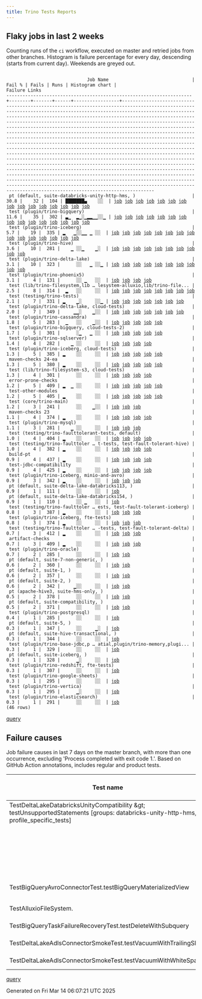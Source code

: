 ```yaml
---
title: Trino Tests Reports
---
```


## Flaky jobs in last 2 weeks

Counting runs of the `ci` workflow, executed on master and retried jobs from other branches.
Histogram is failure percentage for every day, descending (starts from current day).
Weekends are greyed out.
<pre><code>
                              Job Name                               | Fail % | Fails | Runs | Histogram chart |                                                                                                                                                                                                                                                                                                                                                                                                                                                                                                                                                                                                                  Failure Links                                                                                                                                                                                                                                                                                                                                                                                                                                                                                                                                                                                                                   
---------------------------------------------------------------------+--------+-------+------+-----------------+--------------------------------------------------------------------------------------------------------------------------------------------------------------------------------------------------------------------------------------------------------------------------------------------------------------------------------------------------------------------------------------------------------------------------------------------------------------------------------------------------------------------------------------------------------------------------------------------------------------------------------------------------------------------------------------------------------------------------------------------------------------------------------------------------------------------------------------------------------------------------------------------------------------------------------------------------------------------------------------------------------------------------------------------------------------------------------------------------------------------------------------------------------------------------------------------------------------------------------------------------
 pt (default, suite-databricks-unity-http-hms, )                     |   30.8 |    32 |  104 | ███████▄    ░░  | <a href="https://github.com/trinodb/trino/actions/runs/13846971135/job/38747636753">job</a> <a href="https://github.com/trinodb/trino/actions/runs/13848330583/job/38751351118">job</a> <a href="https://github.com/trinodb/trino/actions/runs/13848487149/job/38751736793">job</a> <a href="https://github.com/trinodb/trino/actions/runs/13848487149/job/38752805456">job</a> <a href="https://github.com/trinodb/trino/actions/runs/13849197722/job/38753698374">job</a> <a href="https://github.com/trinodb/trino/actions/runs/13833848216/job/38704633404">job</a> <a href="https://github.com/trinodb/trino/actions/runs/13834053599/job/38705363412">job</a> <a href="https://github.com/trinodb/trino/actions/runs/13844275553/job/38739477209">job</a> <a href="https://github.com/trinodb/trino/actions/runs/13805765799/job/38616539750">job</a> <a href="https://github.com/trinodb/trino/actions/runs/13807773049/job/38622769562">job</a> <a href="https://github.com/trinodb/trino/actions/runs/13808367065/job/38624647862">job</a> <a href="https://github.com/trinodb/trino/actions/runs/13809772905/job/38629080636">job</a> <a href="https://github.com/trinodb/trino/actions/runs/13813030722/job/38639645705">job</a> <a href="https://github.com/trinodb/trino/actions/runs/13791722169/job/38573896727">job</a> <a href="https://github.com/trinodb/trino/actions/runs/13762108127/job/38480937152">job</a>  
 test (plugin/trino-bigquery)                                        |   11.6 |    35 |  302 | ▃▁  ▂▁░▁▂▂▁▁░░▁ | <a href="https://github.com/trinodb/trino/actions/runs/13848330583/job/38751089144">job</a> <a href="https://github.com/trinodb/trino/actions/runs/13849228707/job/38753550815">job</a> <a href="https://github.com/trinodb/trino/actions/runs/13833848216/job/38704177359">job</a> <a href="https://github.com/trinodb/trino/actions/runs/13844275553/job/38739041916">job</a> <a href="https://github.com/trinodb/trino/actions/runs/13805765799/job/38616202840">job</a> <a href="https://github.com/trinodb/trino/actions/runs/13791722169/job/38573172675">job</a> <a href="https://github.com/trinodb/trino/actions/runs/13762108127/job/38480419419">job</a> <a href="https://github.com/trinodb/trino/actions/runs/13768037858/job/38499503261">job</a> <a href="https://github.com/trinodb/trino/actions/runs/13773634677/job/38517873604">job</a> <a href="https://github.com/trinodb/trino/actions/runs/13773634677/job/38517873604">job</a> <a href="https://github.com/trinodb/trino/actions/runs/13743350138/job/38435273312">job</a> <a href="https://github.com/trinodb/trino/actions/runs/13744814841/job/38438458824">job</a> <a href="https://github.com/trinodb/trino/actions/runs/13710981132/job/38347321315">job</a> <a href="https://github.com/trinodb/trino/actions/runs/13710981132/job/38347321315">job</a> <a href="https://github.com/trinodb/trino/actions/runs/13691399728/job/38285206417">job</a>  
 test (plugin/trino-iceberg)                                         |    5.7 |    19 |  335 | ▂   ▁░░▁▁ ▁ ░░  | <a href="https://github.com/trinodb/trino/actions/runs/13847019619/job/38747505842">job</a> <a href="https://github.com/trinodb/trino/actions/runs/13847028172/job/38747522209">job</a> <a href="https://github.com/trinodb/trino/actions/runs/13808367065/job/38624082292">job</a> <a href="https://github.com/trinodb/trino/actions/runs/13773634677/job/38517884219">job</a> <a href="https://github.com/trinodb/trino/actions/runs/13773634677/job/38517884219">job</a> <a href="https://github.com/trinodb/trino/actions/runs/13710867152/job/38347001960">job</a> <a href="https://github.com/trinodb/trino/actions/runs/13710981132/job/38347328122">job</a> <a href="https://github.com/trinodb/trino/actions/runs/13710981132/job/38347328122">job</a> <a href="https://github.com/trinodb/trino/actions/runs/13694376766/job/38293451104">job</a> <a href="https://github.com/trinodb/trino/actions/runs/13694908525/job/38295139895">job</a> <a href="https://github.com/trinodb/trino/actions/runs/13696108738/job/38298876165">job</a> <a href="https://github.com/trinodb/trino/actions/runs/13698106838/job/38305137972">job</a> <a href="https://github.com/trinodb/trino/actions/runs/13699392554/job/38309252546">job</a> <a href="https://github.com/trinodb/trino/actions/runs/13677969006/job/38242892260">job</a> <a href="https://github.com/trinodb/trino/actions/runs/13680735662/job/38252283020">job</a>  
 test (plugin/trino-hive)                                            |    3.6 |    10 |  281 |    ▁ ░░▁    ▁░  | <a href="https://github.com/trinodb/trino/actions/runs/13824144859/job/38675929752">job</a> <a href="https://github.com/trinodb/trino/actions/runs/13779868944/job/38536094728">job</a> <a href="https://github.com/trinodb/trino/actions/runs/13779868944/job/38536094728">job</a> <a href="https://github.com/trinodb/trino/actions/runs/13796579530/job/38589634917">job</a> <a href="https://github.com/trinodb/trino/actions/runs/13796579530/job/38589634917">job</a> <a href="https://github.com/trinodb/trino/actions/runs/13712318677/job/38351053905">job</a> <a href="https://github.com/trinodb/trino/actions/runs/13712318677/job/38351053905">job</a> <a href="https://github.com/trinodb/trino/actions/runs/13705097536/job/38328446284">job</a> <a href="https://github.com/trinodb/trino/actions/runs/13643673045/job/38138577842">job</a> <a href="https://github.com/trinodb/trino/actions/runs/13612190011/job/38050802931">job</a>                                                                                                                                                                                                                                                                                                                                                                                                                  
 test (plugin/trino-delta-lake)                                      |    3.1 |    10 |  323 |      ░░   ▁ ░░▁ | <a href="https://github.com/trinodb/trino/actions/runs/13819714746/job/38662094459">job</a> <a href="https://github.com/trinodb/trino/actions/runs/13704127401/job/38325235739">job</a> <a href="https://github.com/trinodb/trino/actions/runs/13677969006/job/38242886188">job</a> <a href="https://github.com/trinodb/trino/actions/runs/13645881040/job/38144635026">job</a> <a href="https://github.com/trinodb/trino/actions/runs/13645881040/job/38144635026">job</a> <a href="https://github.com/trinodb/trino/actions/runs/13660311568/job/38189794619">job</a> <a href="https://github.com/trinodb/trino/actions/runs/13642212678/job/38134408395">job</a> <a href="https://github.com/trinodb/trino/actions/runs/13642212678/job/38134408395">job</a> <a href="https://github.com/trinodb/trino/actions/runs/13593458360/job/38004946843">job</a> <a href="https://github.com/trinodb/trino/actions/runs/13593458360/job/38004946843">job</a>                                                                                                                                                                                                                                                                                                                                                                                                                  
 test (plugin/trino-phoenix5)                                        |    3.1 |     4 |  131 |      ░░ ▁   ░░  | <a href="https://github.com/trinodb/trino/actions/runs/13697795229/job/38304174368">job</a> <a href="https://github.com/trinodb/trino/actions/runs/13697795229/job/38304174368">job</a> <a href="https://github.com/trinodb/trino/actions/runs/13687712841/job/38274834508">job</a> <a href="https://github.com/trinodb/trino/actions/runs/13593854600/job/38006267374">job</a>                                                                                                                                                                                                                                                                                                                                                                                                                                                                                                                                                                                                                                                                                                                                                                                                                                                                                                                  
 test (lib/trino-filesystem,lib … lesystem-alluxio,lib/trino-file... |    2.5 |     8 |  314 |  ▂   ░░     ░░  | <a href="https://github.com/trinodb/trino/actions/runs/13824144859/job/38675919417">job</a> <a href="https://github.com/trinodb/trino/actions/runs/13826755478/job/38683086017">job</a> <a href="https://github.com/trinodb/trino/actions/runs/13826755478/job/38683086017">job</a> <a href="https://github.com/trinodb/trino/actions/runs/13834053599/job/38704852613">job</a> <a href="https://github.com/trinodb/trino/actions/runs/13761916976/job/38479840607">job</a> <a href="https://github.com/trinodb/trino/actions/runs/13712035170/job/38350268477">job</a> <a href="https://github.com/trinodb/trino/actions/runs/13631519579/job/38100203904">job</a> <a href="https://github.com/trinodb/trino/actions/runs/13583793269/job/37974415815">job</a>                                                                                                                                                                                                                                                                                                                                                                                                                                                                                                                                                                                  
 test (testing/trino-tests)                                          |    2.1 |     7 |  331 | ▂    ▁░     ░░▁ | <a href="https://github.com/trinodb/trino/actions/runs/13847019619/job/38747515142">job</a> <a href="https://github.com/trinodb/trino/actions/runs/13847028172/job/38747528382">job</a> <a href="https://github.com/trinodb/trino/actions/runs/13805765799/job/38616216364">job</a> <a href="https://github.com/trinodb/trino/actions/runs/13768037858/job/38499537434">job</a> <a href="https://github.com/trinodb/trino/actions/runs/13753332079/job/38457096846">job</a> <a href="https://github.com/trinodb/trino/actions/runs/13583793269/job/37974436038">job</a> <a href="https://github.com/trinodb/trino/actions/runs/13585275681/job/37978851956">job</a>                                                                                                                                                                                                                                                                                                                                                                                                                                                                                                                                                                                                                                                                  
 test (plugin/trino-delta-lake, cloud-tests)                         |    2.0 |     7 |  349 |     ▁▁░    ▁░░  | <a href="https://github.com/trinodb/trino/actions/runs/13762108127/job/38480432994">job</a> <a href="https://github.com/trinodb/trino/actions/runs/13764289621/job/38487190491">job</a> <a href="https://github.com/trinodb/trino/actions/runs/13744814841/job/38438460330">job</a> <a href="https://github.com/trinodb/trino/actions/runs/13711009096/job/38347431411">job</a> <a href="https://github.com/trinodb/trino/actions/runs/13627899666/job/38089211740">job</a> <a href="https://github.com/trinodb/trino/actions/runs/13627899666/job/38089211740">job</a> <a href="https://github.com/trinodb/trino/actions/runs/13631519579/job/38100212512">job</a>                                                                                                                                                                                                                                                                                                                                                                                                                                                                                                                                                                                                                                                                  
 test (plugin/trino-cassandra)                                       |    1.8 |     5 |  283 |  ▁   ░░    ▁░░  | <a href="https://github.com/trinodb/trino/actions/runs/13826755478/job/38683089194">job</a> <a href="https://github.com/trinodb/trino/actions/runs/13826755478/job/38683089194">job</a> <a href="https://github.com/trinodb/trino/actions/runs/13674093086/job/38230684898">job</a> <a href="https://github.com/trinodb/trino/actions/runs/13642073947/job/38133976070">job</a> <a href="https://github.com/trinodb/trino/actions/runs/13642073947/job/38133976070">job</a>                                                                                                                                                                                                                                                                                                                                                                                                                                                                                                                                                                                                                                                                                                                                                                                                                                  
 test (plugin/trino-bigquery, cloud-tests-2)                         |    1.7 |     5 |  301 |      ░▁   ▁ ░░  | <a href="https://github.com/trinodb/trino/actions/runs/13833848216/job/38704178499">job</a> <a href="https://github.com/trinodb/trino/actions/runs/13734831555/job/38417256811">job</a> <a href="https://github.com/trinodb/trino/actions/runs/13674093086/job/38230682720">job</a> <a href="https://github.com/trinodb/trino/actions/runs/13647897046/job/38150054059">job</a> <a href="https://github.com/trinodb/trino/actions/runs/13660311568/job/38189791310">job</a>                                                                                                                                                                                                                                                                                                                                                                                                                                                                                                                                                                                                                                                                                                                                                                                                                                  
 test (plugin/trino-sqlserver)                                       |    1.4 |     4 |  282 |    ▁ ░░     ░░  | <a href="https://github.com/trinodb/trino/actions/runs/13799835596/job/38599878334">job</a> <a href="https://github.com/trinodb/trino/actions/runs/13799835596/job/38599878334">job</a> <a href="https://github.com/trinodb/trino/actions/runs/13674093086/job/38230701739">job</a> <a href="https://github.com/trinodb/trino/actions/runs/13623783178/job/38077582029">job</a>                                                                                                                                                                                                                                                                                                                                                                                                                                                                                                                                                                                                                                                                                                                                                                                                                                                                                                                  
 test (plugin/trino-iceberg, cloud-tests)                            |    1.3 |     5 |  385 | ▂    ░░     ░░  | <a href="https://github.com/trinodb/trino/actions/runs/13847019619/job/38747506067">job</a> <a href="https://github.com/trinodb/trino/actions/runs/13847028172/job/38747522445">job</a> <a href="https://github.com/trinodb/trino/actions/runs/13848487149/job/38751502124">job</a> <a href="https://github.com/trinodb/trino/actions/runs/13626951475/job/38086192307">job</a> <a href="https://github.com/trinodb/trino/actions/runs/13583793269/job/37974426537">job</a>                                                                                                                                                                                                                                                                                                                                                                                                                                                                                                                                                                                                                                                                                                                                                                                                                                  
 maven-checks 24-ea                                                  |    1.3 |     5 |  380 | ▂    ░░     ░░  | <a href="https://github.com/trinodb/trino/actions/runs/13847019619/job/38747452936">job</a> <a href="https://github.com/trinodb/trino/actions/runs/13847028172/job/38747476047">job</a> <a href="https://github.com/trinodb/trino/actions/runs/13704987668/job/38328009708">job</a> <a href="https://github.com/trinodb/trino/actions/runs/13705428378/job/38329547204">job</a> <a href="https://github.com/trinodb/trino/actions/runs/13672208288/job/38224748909">job</a>                                                                                                                                                                                                                                                                                                                                                                                                                                                                                                                                                                                                                                                                                                                                                                                                                                  
 test (lib/trino-filesystem-s3, cloud-tests)                         |    1.3 |     4 |  301 |      ░░     ░░  | <a href="https://github.com/trinodb/trino/actions/runs/13844275553/job/38739041203">job</a> <a href="https://github.com/trinodb/trino/actions/runs/13814361067/job/38643649729">job</a> <a href="https://github.com/trinodb/trino/actions/runs/13816906036/job/38652453904">job</a> <a href="https://github.com/trinodb/trino/actions/runs/13761916976/job/38479844352">job</a>                                                                                                                                                                                                                                                                                                                                                                                                                                                                                                                                                                                                                                                                                                                                                                                                                                                                                                                  
 error-prone-checks                                                  |    1.2 |     5 |  409 | ▂  ▁ ░░     ░░  | <a href="https://github.com/trinodb/trino/actions/runs/13847019619/job/38747453995">job</a> <a href="https://github.com/trinodb/trino/actions/runs/13847028172/job/38747477251">job</a> <a href="https://github.com/trinodb/trino/actions/runs/13779868944/job/38536056858">job</a> <a href="https://github.com/trinodb/trino/actions/runs/13779868944/job/38536056858">job</a> <a href="https://github.com/trinodb/trino/actions/runs/13583793269/job/37974377096">job</a>                                                                                                                                                                                                                                                                                                                                                                                                                                                                                                                                                                                                                                                                                                                                                                                                                                  
 test-other-modules                                                  |    1.2 |     5 |  405 | ▂    ░░     ░░  | <a href="https://github.com/trinodb/trino/actions/runs/13847019619/job/38747454616">job</a> <a href="https://github.com/trinodb/trino/actions/runs/13847028172/job/38747478026">job</a> <a href="https://github.com/trinodb/trino/actions/runs/13679805664/job/38249041680">job</a> <a href="https://github.com/trinodb/trino/actions/runs/13686955263/job/38272443133">job</a> <a href="https://github.com/trinodb/trino/actions/runs/13583793269/job/37974378906">job</a>                                                                                                                                                                                                                                                                                                                                                                                                                                                                                                                                                                                                                                                                                                                                                                                                                                  
 test (core/trino-main)                                              |    1.2 |     3 |  241 |      ░░    ▁░░  | <a href="https://github.com/trinodb/trino/actions/runs/13665400045/job/38205643138">job</a> <a href="https://github.com/trinodb/trino/actions/runs/13633527083/job/38106632250">job</a> <a href="https://github.com/trinodb/trino/actions/runs/13633527083/job/38106632250">job</a>                                                                                                                                                                                                                                                                                                                                                                                                                                                                                                                                                                                                                                                                                                                                                                                                                                                                                                                                                                                                  
 maven-checks 23                                                     |    1.1 |     4 |  374 | ▂    ░░     ░░  | <a href="https://github.com/trinodb/trino/actions/runs/13847019619/job/38747452349">job</a> <a href="https://github.com/trinodb/trino/actions/runs/13847028172/job/38747475838">job</a> <a href="https://github.com/trinodb/trino/actions/runs/13704987668/job/38328008664">job</a> <a href="https://github.com/trinodb/trino/actions/runs/13705428378/job/38329546822">job</a>                                                                                                                                                                                                                                                                                                                                                                                                                                                                                                                                                                                                                                                                                                                                                                                                                                                                                                                  
 test (plugin/trino-mysql)                                           |    1.1 |     3 |  281 |    ▁ ░░     ░░  | <a href="https://github.com/trinodb/trino/actions/runs/13779868944/job/38536096879">job</a> <a href="https://github.com/trinodb/trino/actions/runs/13779868944/job/38536096879">job</a> <a href="https://github.com/trinodb/trino/actions/runs/13764104940/job/38486606069">job</a>                                                                                                                                                                                                                                                                                                                                                                                                                                                                                                                                                                                                                                                                                                                                                                                                                                                                                                                                                                                                  
 test (testing/trino-faulttolerant-tests, default)                   |    1.0 |     4 |  404 | ▂    ░░     ░░  | <a href="https://github.com/trinodb/trino/actions/runs/13847019619/job/38747513712">job</a> <a href="https://github.com/trinodb/trino/actions/runs/13847028172/job/38747527635">job</a> <a href="https://github.com/trinodb/trino/actions/runs/13787835623/job/38560055670">job</a> <a href="https://github.com/trinodb/trino/actions/runs/13583793269/job/37974434653">job</a>                                                                                                                                                                                                                                                                                                                                                                                                                                                                                                                                                                                                                                                                                                                                                                                                                                                                                                                  
 test (testing/trino-faulttoler … t-tests, test-fault-tolerant-hive) |    1.0 |     4 |  382 | ▂    ░░     ░░  | <a href="https://github.com/trinodb/trino/actions/runs/13847019619/job/38747514462">job</a> <a href="https://github.com/trinodb/trino/actions/runs/13847028172/job/38747527988">job</a> <a href="https://github.com/trinodb/trino/actions/runs/13824144859/job/38675938011">job</a> <a href="https://github.com/trinodb/trino/actions/runs/13583793269/job/37974435373">job</a>                                                                                                                                                                                                                                                                                                                                                                                                                                                                                                                                                                                                                                                                                                                                                                                                                                                                                                                  
 build-pt                                                            |    0.9 |     4 |  437 | ▂    ░░     ░░  | <a href="https://github.com/trinodb/trino/actions/runs/13847019619/job/38747453229">job</a> <a href="https://github.com/trinodb/trino/actions/runs/13847028172/job/38747476333">job</a> <a href="https://github.com/trinodb/trino/actions/runs/13761714737/job/38479114101">job</a> <a href="https://github.com/trinodb/trino/actions/runs/13583793269/job/37974378089">job</a>                                                                                                                                                                                                                                                                                                                                                                                                                                                                                                                                                                                                                                                                                                                                                                                                                                                                                                                  
 test-jdbc-compatibility                                             |    0.9 |     4 |  425 | ▂    ░░     ░░  | <a href="https://github.com/trinodb/trino/actions/runs/13847019619/job/38747454423">job</a> <a href="https://github.com/trinodb/trino/actions/runs/13847028172/job/38747477786">job</a> <a href="https://github.com/trinodb/trino/actions/runs/13691185456/job/38284610085">job</a> <a href="https://github.com/trinodb/trino/actions/runs/13583793269/job/37974378506">job</a>                                                                                                                                                                                                                                                                                                                                                                                                                                                                                                                                                                                                                                                                                                                                                                                                                                                                                                                  
 test (plugin/trino-iceberg, minio-and-avro)                         |    0.9 |     3 |  342 | ▂    ░░     ░░  | <a href="https://github.com/trinodb/trino/actions/runs/13847019619/job/38747506508">job</a> <a href="https://github.com/trinodb/trino/actions/runs/13847028172/job/38747522929">job</a> <a href="https://github.com/trinodb/trino/actions/runs/13583793269/job/37974427133">job</a>                                                                                                                                                                                                                                                                                                                                                                                                                                                                                                                                                                                                                                                                                                                                                                                                                                                                                                                                                                                                  
 pt (default, suite-delta-lake-databricks113, )                      |    0.9 |     1 |  111 |      ░░     ░░  | <a href="https://github.com/trinodb/trino/actions/runs/13680735662/job/38252966844">job</a>                                                                                                                                                                                                                                                                                                                                                                                                                                                                                                                                                                                                                                                                                                                                                                                                                                                                                                                                                                                                                                                                                                                                                                  
 pt (default, suite-delta-lake-databricks154, )                      |    0.9 |     1 |  110 |      ░░ ▁   ░░  | <a href="https://github.com/trinodb/trino/actions/runs/13704127401/job/38325937308">job</a>                                                                                                                                                                                                                                                                                                                                                                                                                                                                                                                                                                                                                                                                                                                                                                                                                                                                                                                                                                                                                                                                                                                                                                  
 test (testing/trino-faulttoler … ests, test-fault-tolerant-iceberg) |    0.8 |     3 |  387 | ▂    ░░     ░░  | <a href="https://github.com/trinodb/trino/actions/runs/13847019619/job/38747514768">job</a> <a href="https://github.com/trinodb/trino/actions/runs/13847028172/job/38747528202">job</a> <a href="https://github.com/trinodb/trino/actions/runs/13583793269/job/37974435683">job</a>                                                                                                                                                                                                                                                                                                                                                                                                                                                                                                                                                                                                                                                                                                                                                                                                                                                                                                                                                                                                  
 test (plugin/trino-iceberg, fte-tests)                              |    0.8 |     3 |  374 | ▂    ░░     ░░  | <a href="https://github.com/trinodb/trino/actions/runs/13847019619/job/38747506282">job</a> <a href="https://github.com/trinodb/trino/actions/runs/13847028172/job/38747522706">job</a> <a href="https://github.com/trinodb/trino/actions/runs/13583793269/job/37974426826">job</a>                                                                                                                                                                                                                                                                                                                                                                                                                                                                                                                                                                                                                                                                                                                                                                                                                                                                                                                                                                                                  
 test (testing/trino-faulttoler … -tests, test-fault-tolerant-delta) |    0.7 |     3 |  412 | ▂    ░░     ░░  | <a href="https://github.com/trinodb/trino/actions/runs/13847019619/job/38747514138">job</a> <a href="https://github.com/trinodb/trino/actions/runs/13847028172/job/38747527799">job</a> <a href="https://github.com/trinodb/trino/actions/runs/13583793269/job/37974435031">job</a>                                                                                                                                                                                                                                                                                                                                                                                                                                                                                                                                                                                                                                                                                                                                                                                                                                                                                                                                                                                                  
 artifact-checks                                                     |    0.7 |     3 |  409 | ▂    ░░     ░░  | <a href="https://github.com/trinodb/trino/actions/runs/13847019619/job/38747452626">job</a> <a href="https://github.com/trinodb/trino/actions/runs/13847028172/job/38747475437">job</a> <a href="https://github.com/trinodb/trino/actions/runs/13583793269/job/37974377357">job</a>                                                                                                                                                                                                                                                                                                                                                                                                                                                                                                                                                                                                                                                                                                                                                                                                                                                                                                                                                                                                  
 test (plugin/trino-oracle)                                          |    0.7 |     2 |  285 |      ░░     ░░  | <a href="https://github.com/trinodb/trino/actions/runs/13815987441/job/38649295897">job</a> <a href="https://github.com/trinodb/trino/actions/runs/13647897046/job/38150064051">job</a>                                                                                                                                                                                                                                                                                                                                                                                                                                                                                                                                                                                                                                                                                                                                                                                                                                                                                                                                                                                                                                                                                  
 pt (default, suite-7-non-generic, )                                 |    0.6 |     2 |  360 |      ░░     ░░  | <a href="https://github.com/trinodb/trino/actions/runs/13670227819/job/38219271241">job</a> <a href="https://github.com/trinodb/trino/actions/runs/13624697470/job/38080149790">job</a>                                                                                                                                                                                                                                                                                                                                                                                                                                                                                                                                                                                                                                                                                                                                                                                                                                                                                                                                                                                                                                                                                  
 pt (default, suite-1, )                                             |    0.6 |     2 |  357 |      ░░     ░░  | <a href="https://github.com/trinodb/trino/actions/runs/13769700284/job/38505660137">job</a> <a href="https://github.com/trinodb/trino/actions/runs/13769700284/job/38505660137">job</a>                                                                                                                                                                                                                                                                                                                                                                                                                                                                                                                                                                                                                                                                                                                                                                                                                                                                                                                                                                                                                                                                                  
 pt (default, suite-2, )                                             |    0.6 |     2 |  342 |     ▁░░     ░░  | <a href="https://github.com/trinodb/trino/actions/runs/13773634677/job/38518440960">job</a> <a href="https://github.com/trinodb/trino/actions/runs/13773634677/job/38518440960">job</a>                                                                                                                                                                                                                                                                                                                                                                                                                                                                                                                                                                                                                                                                                                                                                                                                                                                                                                                                                                                                                                                                                  
 pt (apache-hive3, suite-hms-only, )                                 |    0.5 |     2 |  378 |      ░░     ░░  | <a href="https://github.com/trinodb/trino/actions/runs/13773634677/job/38518462120">job</a> <a href="https://github.com/trinodb/trino/actions/runs/13773634677/job/38518462120">job</a>                                                                                                                                                                                                                                                                                                                                                                                                                                                                                                                                                                                                                                                                                                                                                                                                                                                                                                                                                                                                                                                                                  
 pt (default, suite-compatibility, )                                 |    0.5 |     2 |  371 |      ░░     ░░  | <a href="https://github.com/trinodb/trino/actions/runs/13773634677/job/38518457068">job</a> <a href="https://github.com/trinodb/trino/actions/runs/13773634677/job/38518457068">job</a>                                                                                                                                                                                                                                                                                                                                                                                                                                                                                                                                                                                                                                                                                                                                                                                                                                                                                                                                                                                                                                                                                  
 test (plugin/trino-postgresql)                                      |    0.4 |     1 |  285 |      ░░     ░░  | <a href="https://github.com/trinodb/trino/actions/runs/13819698370/job/38661862368">job</a>                                                                                                                                                                                                                                                                                                                                                                                                                                                                                                                                                                                                                                                                                                                                                                                                                                                                                                                                                                                                                                                                                                                                                                  
 pt (default, suite-5, )                                             |    0.3 |     1 |  347 |      ░░     ▁░  | <a href="https://github.com/trinodb/trino/actions/runs/13618910110/job/38065769914">job</a>                                                                                                                                                                                                                                                                                                                                                                                                                                                                                                                                                                                                                                                                                                                                                                                                                                                                                                                                                                                                                                                                                                                                                                  
 pt (default, suite-hive-transactional, )                            |    0.3 |     1 |  344 |      ░░     ░░  | <a href="https://github.com/trinodb/trino/actions/runs/13593854600/job/38006693652">job</a>                                                                                                                                                                                                                                                                                                                                                                                                                                                                                                                                                                                                                                                                                                                                                                                                                                                                                                                                                                                                                                                                                                                                                                  
 test (plugin/trino-base-jdbc,p … atial,plugin/trino-memory,plugi... |    0.3 |     1 |  329 |      ░░     ░░  | <a href="https://github.com/trinodb/trino/actions/runs/13764289621/job/38487178003">job</a>                                                                                                                                                                                                                                                                                                                                                                                                                                                                                                                                                                                                                                                                                                                                                                                                                                                                                                                                                                                                                                                                                                                                                                  
 pt (default, suite-iceberg, )                                       |    0.3 |     1 |  328 |      ▁░     ░░  | <a href="https://github.com/trinodb/trino/actions/runs/13744814841/job/38438592418">job</a>                                                                                                                                                                                                                                                                                                                                                                                                                                                                                                                                                                                                                                                                                                                                                                                                                                                                                                                                                                                                                                                                                                                                                                  
 test (plugin/trino-redshift, fte-tests)                             |    0.3 |     1 |  307 |      ░░     ░░  | <a href="https://github.com/trinodb/trino/actions/runs/13589176328/job/37990915910">job</a>                                                                                                                                                                                                                                                                                                                                                                                                                                                                                                                                                                                                                                                                                                                                                                                                                                                                                                                                                                                                                                                                                                                                                                  
 test (plugin/trino-google-sheets)                                   |    0.3 |     1 |  295 |      ░░     ░░  | <a href="https://github.com/trinodb/trino/actions/runs/13665400045/job/38211151270">job</a>                                                                                                                                                                                                                                                                                                                                                                                                                                                                                                                                                                                                                                                                                                                                                                                                                                                                                                                                                                                                                                                                                                                                                                  
 test (plugin/trino-vertica)                                         |    0.3 |     1 |  295 |      ▁░     ░░  | <a href="https://github.com/trinodb/trino/actions/runs/13744814841/job/38438463337">job</a>                                                                                                                                                                                                                                                                                                                                                                                                                                                                                                                                                                                                                                                                                                                                                                                                                                                                                                                                                                                                                                                                                                                                                                  
 test (plugin/trino-elasticsearch)                                   |    0.3 |     1 |  291 |      ░░     ░░  | <a href="https://github.com/trinodb/trino/actions/runs/13824144859/job/38675928816">job</a>                                                                                                                                                                                                                                                                                                                                                                                                                                                                                                                                                                                                                                                                                                                                                                                                                                                                                                                                                                                                                                                                                                                                                                  
(46 rows)
</code></pre>
[query](https://github.com/trinodb/reports/blob/1d3ef5f076f8f64356d15a796bdb7032b0b2aee0/sql/tests/jobs.sql)

## Failure causes

Job failure causes in last 7 days on the master branch, with more than one occurrence,
excluding 'Process completed with exit code 1.'.
Based on GitHub Action annotations, includes regular and product tests.

| Test name                                                                                                                              | Message                                                                                                          | Test failures | Run failures | % of runs | First seen at           | Last seen at            | Failure Links                                                                                                                                                                                                                                                                                                                                                                                                    |
| -------------------------------------------------------------------------------------------------------------------------------------- | ---------------------------------------------------------------------------------------------------------------- | -------------:| ------------:| ---------:| ----------------------- | ----------------------- | ---------------------------------------------------------------------------------------------------------------------------------------------------------------------------------------------------------------------------------------------------------------------------------------------------------------------------------------------------------------------------------------------------------------- |
| TestDeltaLakeDatabricksUnityCompatibility \&gt; testUnsupportedStatements \[groups: databricks-unity-http-hms, profile\_specific\_tests\] | Expecting throwable message:\&lt;br/\&gt;                                                                              |            30 |           29 |       6.1 | 2025-03-07 06:44:46.000 | 2025-03-14 03:06:51.000 | <a href="https://github.com/trinodb/trino/actions/runs/13715012708/job/38358565114">job</a> <a href="https://github.com/trinodb/trino/actions/runs/13719592708/job/38372369092">job</a> <a href="https://github.com/trinodb/trino/actions/runs/13726946422/job/38395995209">job</a> <a href="https://github.com/trinodb/trino/actions/runs/13734831555/job/38417397493">job</a> <a href="https://github.com/trinodb/trino/actions/runs/13743350138/job/38435443607">job</a>  |
|                                                                                                                                        | The run was canceled by @ebyhr.                                                                                  |             6 |            1 |       0.2 | 2025-03-14 02:58:48.000 | 2025-03-14 02:58:54.000 | <a href="https://github.com/trinodb/trino/actions/runs/13848487149/job/38751731308">job</a> <a href="https://github.com/trinodb/trino/actions/runs/13848487149/job/38751733079">job</a> <a href="https://github.com/trinodb/trino/actions/runs/13848487149/job/38751733375">job</a> <a href="https://github.com/trinodb/trino/actions/runs/13848487149/job/38751733915">job</a> <a href="https://github.com/trinodb/trino/actions/runs/13848487149/job/38751736479">job</a>  |
|                                                                                                                                        | The operation was canceled.                                                                                      |             6 |            1 |       0.2 | 2025-03-14 02:58:48.000 | 2025-03-14 02:58:54.000 | <a href="https://github.com/trinodb/trino/actions/runs/13848487149/job/38751731308">job</a> <a href="https://github.com/trinodb/trino/actions/runs/13848487149/job/38751733079">job</a> <a href="https://github.com/trinodb/trino/actions/runs/13848487149/job/38751733375">job</a> <a href="https://github.com/trinodb/trino/actions/runs/13848487149/job/38751733915">job</a> <a href="https://github.com/trinodb/trino/actions/runs/13848487149/job/38751736479">job</a>  |
| TestBigQueryAvroConnectorTest.testBigQueryMaterializedView                                                                             | No valid spans, queries were executing concurrently                                                              |             5 |            5 |       1.1 | 2025-03-09 01:34:52.000 | 2025-03-12 07:36:54.000 | <a href="https://github.com/trinodb/trino/actions/runs/13743350138/job/38435273312">job</a> <a href="https://github.com/trinodb/trino/actions/runs/13744814841/job/38438458824">job</a> <a href="https://github.com/trinodb/trino/actions/runs/13768037858/job/38499503261">job</a> <a href="https://github.com/trinodb/trino/actions/runs/13791722169/job/38573172675">job</a> <a href="https://github.com/trinodb/trino/actions/runs/13805765799/job/38616202840">job</a>  |
| TestAlluxioFileSystem.                                                                                                                 | org.testcontainers.containers.ContainerLaunchException: Container startup failed for image alluxio/alluxio:2.9.5 |             3 |            3 |       0.6 | 2025-03-07 02:05:05.000 | 2025-03-13 12:12:49.000 | <a href="https://github.com/trinodb/trino/actions/runs/13712035170/job/38350268477">job</a> <a href="https://github.com/trinodb/trino/actions/runs/13824144859/job/38675919417">job</a> <a href="https://github.com/trinodb/trino/actions/runs/13834053599/job/38704852613">job</a>                                                                                                                                                                  |
| TestBigQueryTaskFailureRecoveryTest.testDeleteWithSubquery                                                                             | Expecting throwable message:\&lt;br/\&gt;                                                                              |             2 |            2 |       0.4 | 2025-03-08 06:35:54.000 | 2025-03-13 12:01:52.000 | <a href="https://github.com/trinodb/trino/actions/runs/13734831555/job/38417256811">job</a> <a href="https://github.com/trinodb/trino/actions/runs/13833848216/job/38704178499">job</a>                                                                                                                                                                                                                                                  |
| TestDeltaLakeAdlsConnectorSmokeTest.testVacuumWithTrailingSlash                                                                        | expected: \&lt;br/\&gt;                                                                                                |             2 |            2 |       0.4 | 2025-03-07 00:48:23.000 | 2025-03-10 10:33:25.000 | <a href="https://github.com/trinodb/trino/actions/runs/13711009096/job/38347431411">job</a> <a href="https://github.com/trinodb/trino/actions/runs/13762108127/job/38480432994">job</a>                                                                                                                                                                                                                                                  |
| TestDeltaLakeAdlsConnectorSmokeTest.testVacuumWithWhiteSpace                                                                           | expected: \&lt;br/\&gt;                                                                                                |             2 |            2 |       0.4 | 2025-03-09 04:43:38.000 | 2025-03-10 12:31:20.000 | <a href="https://github.com/trinodb/trino/actions/runs/13744814841/job/38438460330">job</a> <a href="https://github.com/trinodb/trino/actions/runs/13764289621/job/38487190491">job</a>                                                                                                                                                                                                                                                  |

[query](https://github.com/trinodb/reports/blob/1d3ef5f076f8f64356d15a796bdb7032b0b2aee0/sql/tests/annotations.sql)

Generated on Fri Mar 14 06:07:21 UTC 2025

